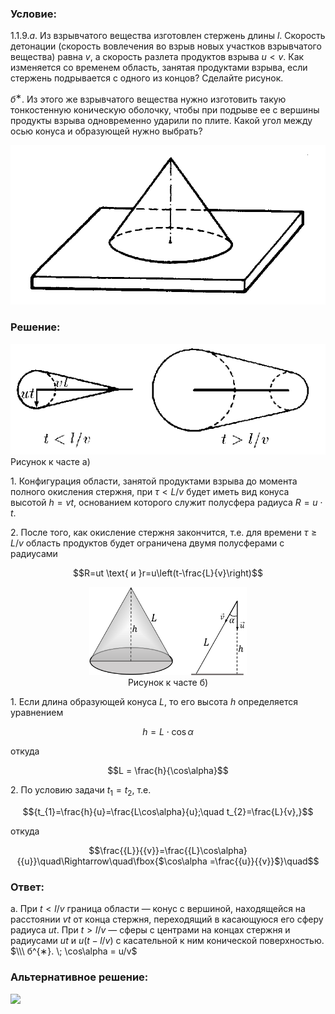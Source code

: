 ###  Условие: 

$1.1.9. а.$ Из взрывчатого вещества изготовлен стержень длины $l$. Скорость детонации (скорость вовлечения во взрыв новых участков взрывчатого вещества) равна $v$, а скорость разлета продуктов взрыва $u < v$. Как изменяется со временем область, занятая продуктами взрыва, если стержень подрывается с одного из концов? Сделайте рисунок. 

$б^{∗}$. Из этого же взрывчатого вещества нужно изготовить такую тонкостенную коническую оболочку, чтобы при подрыве ее с вершины продукты взрыва одновременно ударили по плите. Какой угол между осью конуса и образующей нужно выбрать? 

![ К задаче 1.1.9 |799x405, 42%](../../img/1.1.9/statement.png)

###  Решение: 

![ Рисунок к часте а) |563x198, 51%](../../img/1.1.9/solution.png)  Рисунок к часте а) 

1\. Конфигурация области, занятой продуктами взрыва до момента полного окисления стержня, при $\tau < L/v$ будет иметь вид конуса высотой $h = vt$, основанием которого служит полусфера радиуса $R = u \cdot t$. 

2\. После того, как окисление стержня закончится, т.е. для времени $\tau\geq L/v$ область продуктов будет ограничена двумя полусферами с радиусами 

$$R=ut \text{ и }r=u\left(t-\frac{L}{v}\right)$$ 

  
<center style="margin-top: 5px; margin-bottom: 5px;">
      <figure>
        <img src="..\..\img\1.1.9\1.1.9(b).png"
          loading="lazy" alt=" Рисунок к часте б) " 
          width="252px" 
          style="width: min(252px, 100vw);" />
        <figcaption> Рисунок к часте б) </figcaption>
      </figure>
      </center> 


1\. Если длина образующей конуса $L$, то его высота $h$ определяется уравнением 

$$h = L \cdot \cos\alpha$$ 

откуда 

$$L = \frac{h}{\cos\alpha}$$ 

2\. По условию задачи $t_1=t_2$, т.е. 

$${t_{1}=\frac{h}{u}=\frac{L\cos\alpha}{u};\quad t_{2}=\frac{L}{v},}$$ 

откуда 

$$\frac{{L}}{{v}}=\frac{{L}\cos\alpha}{{u}}\quad\Rightarrow\quad\fbox{$\cos\alpha =\frac{{u}}{{v}}$}\quad$$ 

###  Ответ: 

а. При $t < l/v$ граница области — конус с вершиной, находящейся на расстоянии $vt$ от конца стержня, переходящий в касающуюся его сферу радиуса $ut$. При $t > l/v$ — сферы с центрами на концах стержня и радиусами $ut$ и $u(t − l/v)$ с касательной к ним конической поверхностью. $\\\ б^{∗}. \; \cos\alpha = u/v$ 

###  Альтернативное решение: 

![](https://www.youtube.com/embed/tx2qFsUvQNg) 

  
